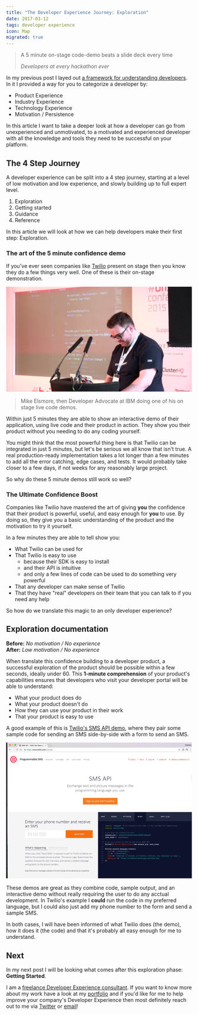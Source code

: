 ```yaml
---
title: "The Developer Experience Journey: Exploration"
date: 2017-03-12
tags: developer experience
icon: Map
migrated: true
---
```


> A 5 minute on-stage code-demo beats a slide deck every time
>
> _Developers at every hackathon ever_

In my previous post I layed out [a framework for understanding developers](/blog/2017/02/23/understanding-developers/). In it I provided a way for you to categorize a developer by:

* Product Experience
* Industry Experience
* Technology Experience
* Motivation / Persistence

In this article I want to take a deeper look at how a developer can go from unexperienced and unmotivated, to a motivated and experienced developer with all the knowledge and tools they need to be successful on your platform.

## The 4 Step Journey

A developer experience can be split into a 4 step journey, starting at a level of low motivation and low experience, and slowly building up to full expert level. 

1. Exploration
2. Getting started
3. Guidance
4. Reference

In this article we will look at how we can help developers make their first step: Exploration.


### The art of the 5 minute confidence demo

If you've ever seen companies like [Twilio](https://www.twilio.com/) present on stage then you know they do a few things very well. One of these is their on-stage demonstration.

![Miek at work](../images/blog/2017/developer-journey/mike-at-work.png)

> Mike Elsmore, then Developer Advocate at IBM doing one of his on stage live code demos.

Within just 5 minutes they are able to show an interactive demo of their application, using live code and their product in action. They show you their product without you needing to do any coding yourself.

You might think that the most powerful thing here is that Twilio can be integrated in just 5 minutes, but let's be serious we all know that isn't true. A real production-ready implementation takes a lot longer than a few minutes to add all the error catching, edge cases, and tests. It would probably take closer to a few days, if not weeks for any reasonably large project.

So why do these 5 minute demos still work so well?

### The Ultimate Confidence Boost

Companies like Twilio have mastered the art of giving __you__ the confidence that their product is powerful, useful, and easy enough for __you__ to use. By doing so, they give you a basic understanding of the product and the motivation to try it yourself.

In a few minutes they are able to tell show you:

* What Twilio can be used for
* That Twilio is easy to use
  * because their SDK is easy to install
  * and their API is intuitive
  * and only a few lines of code can be used to do something very powerful
* That any developer can make sense of Twilio
* That they have "real" developers on their team that you can talk to if you need any help

So how do we translate this magic to an only developer experience?

## Exploration documentation


<Message> __Before:__ _No motivation / No experience_<br>
__After:__ _Low motivation / No experience_ </Message>

When translate this confidence building to a developer product, a successful exploration of the product should be possible within a few seconds, ideally under 60. This __1-minute comprehension__ of your product's capabilities ensures that developers who visit your developer portal will be able to understand:

* What your product does do
* What your product doesn't do
* How they can use your product in their work
* That your product is easy to use

A good example of this is [Twilio's SMS API demo](https://www.twilio.com/sms/api), where they pair some sample code for sending an SMS side-by-side with a form to send an SMS.

![Twilio SMS](../images/dx/twilio/twilio-4.png)

These demos are great as they combine code, sample output, and an interactive demo without really requiring the user to do any acctual development. In Twilio's example I __could__ run the code in my preferred language, but I could also just add my phone number to the form and send a sample SMS.

In both cases, I will have been informed of what Twilio does (the demo), how it does it (the code) and that it's probably all easy enough for me to understand.

## Next

In my next post I will be looking what comes after this exploration phase: __Getting Started__.



I am a [freelance Developer Experience consultant](https://work.betta.io). If you want to know more about my work have a look at my [portfolio](https://work.betta.io) and if you'd like for me to help improve your company's Developer Experience then most definitely reach out to me via [Twitter](https://twitter.com/cbetta) or [email](mailto:cristiano@betta.io)!
